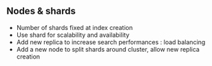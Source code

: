 ## Nodes & shards

- Number of shards fixed at index creation
- Use shard for scalability and availability
- Add new replica to increase search performances : load balancing
- Add a new node to split shards around cluster, allow new replica creation